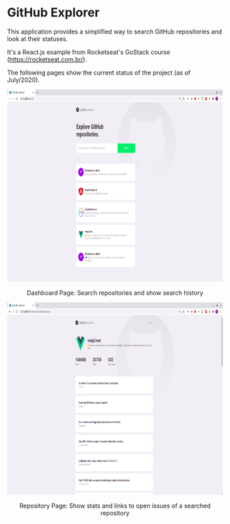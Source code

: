 # GitHub Explorer
This application provides a simplified way to search GitHub repositories and look at their statuses.

It's a React.js example from Rocketseat's GoStack course (https://rocketseat.com.br/).

The following pages show the current status of the project (as of July/2020).

<p align="center">
  <img width="800" height="450" src="/assets/github-explorer-dashboard.png" alt="Dashboard Page">
</p>

<p align="center">Dashboard Page: Search repositories and show search history</p>

<p align="center">
  <img width="800" height="450" src="/assets/github-explorer-repository.png" alt="Repository Page">
</p>

<p align="center">Repository Page: Show stats and links to open issues of a searched repository</p>
